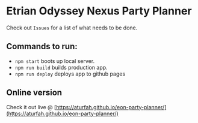 # Etrian Odyssey Nexus Party Planner
Check out `Issues` for a list of what needs to be done.

## Commands to run:
- `npm start` boots up local server.
- `npm run build` builds production app.
- `npm run deploy` deploys app to github pages

## Online version
Check it out live @ [https://aturfah.github.io/eon-party-planner/](https://aturfah.github.io/eon-party-planner/)
